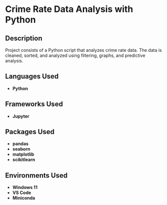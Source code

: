 <h1>Crime Rate Data Analysis with Python</h1>

<h2>Description</h2>
Project consists of a Python script that analyzes crime rate data. The data is cleaned, sorted, and analyzed using filtering, graphs, and predictive analysis.
<br />


<h2>Languages Used</h2>

- <b>Python</b>

<h2>Frameworks Used</h2>

- <b>Jupyter</b>

<h2>Packages Used</h2>

- <b>pandas</b>
- <b>seaborn</b>
- <b>matplotlib</b>
- <b>scikitlearn</b>

<h2>Environments Used </h2>

- <b>Windows 11</b>
- <b>VS Code</b>
- <b>Miniconda</b>


<!--
 ```diff
- text in red
+ text in green
! text in orange
# text in gray
@@ text in purple (and bold)@@
```
--!>
